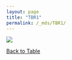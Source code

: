 ```yaml
---
layout: page
title: "TBR1"
permalink: /_mds/TBR1/
---
```


![](../../algns0/5HSAA107497_aln_report.png?raw=true)

[Back to Table](../../display)